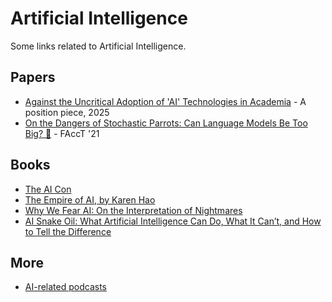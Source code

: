 # Artificial Intelligence





Some links related to Artificial Intelligence.

## Papers

- [Against the Uncritical Adoption of 'AI' Technologies in Academia](https://zenodo.org/records/17065099) - A position piece, 2025
- [On the Dangers of Stochastic Parrots: Can Language Models Be Too Big? 🦜](https://dl.acm.org/doi/abs/10.1145/3442188.3445922) - FAccT '21


## Books

- [The AI Con](https://amzn.to/44JXfuO)
- [The Empire of AI, by Karen Hao](https://amzn.to/4jhaDdy)
- [Why We Fear AI: On the Interpretation of Nightmares](https://amzn.to/4mNCa8N)
- [AI Snake Oil: What Artificial Intelligence Can Do, What It Can’t, and How to Tell the Difference](https://amzn.to/4p9yOhV)

## More

- [AI-related podcasts](./research/ai_podcasts)

